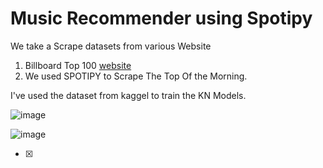 
# Music Recommender using Spotipy

We take a Scrape datasets from various Website

  1. Billboard Top 100 [website](https://www.billboard.com/charts/hot-100)
  2. We used SPOTIPY to Scrape The Top Of the Morning.
 
I've used the dataset from kaggel to train the KN Models.

![image](https://user-images.githubusercontent.com/81169091/117877684-24b32400-b2a5-11eb-8831-5583f5c66daa.png)





![image](https://user-images.githubusercontent.com/81169091/117932909-3fb38180-b301-11eb-8ebe-14e554929068.png)


- [X] 
